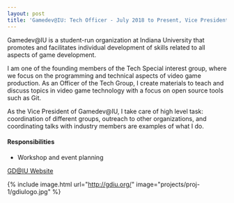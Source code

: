```yaml
---
layout: post
title: 'Gamedev@IU: Tech Officer - July 2018 to Present, Vice President - May 2019 to Present'
---
```


Gamedev@IU is a student-run organization at Indiana University that promotes and facilitates individual development of skills related to all aspects of game development.

I am one of the founding members of the Tech Special interest group, where we focus on the programming and technical aspects of video game production. As an Officer of the Tech Group, I create materials to teach and discuss topics in video game technology with a focus on open source tools such as Git.

As the Vice President of Gamedev@IU, I take care of high level task: coordination of different groups, outreach to other organizations, and coordinating talks with industry members are examples of what I do.

#### Responsibilities
* Workshop and event planning


[GD@IU Website](http://gdiu.org/)

{% include image.html url="http://gdiu.org/" image="projects/proj-1/gdiulogo.jpg" %}
